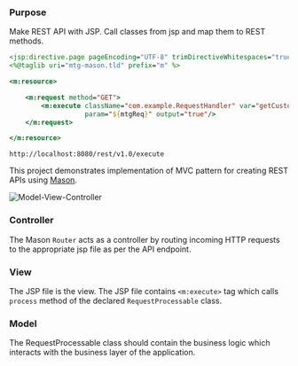 ### Purpose

Make REST API with JSP. Call classes from jsp and map them to REST methods. 

```jsp
<jsp:directive.page pageEncoding="UTF-8" trimDirectiveWhitespaces="true"/>
<%@taglib uri="mtg-mason.tld" prefix="m" %>

<m:resource>

    <m:request method="GET">
        <m:execute className="com.example.RequestHandler" var="getCustomer" 
                   param="${mtgReq}" output="true"/>
    </m:request>

</m:resource>
```

```
http://localhost:8080/rest/v1.0/execute
```

This project demonstrates implementation of MVC pattern for creating REST APIs using [Mason](https://github.com/metamug/mason).

![Model-View-Controller](https://metamug.com/img/mvc.png)

### Controller

The Mason `Router` acts as a controller by routing incoming HTTP requests to the appropriate jsp file as per the API endpoint.

### View

The JSP file is the view. The JSP file contains `<m:execute>` tag which calls `process` method of the declared `RequestProcessable` class.

### Model

The RequestProcessable class should contain the business logic which interacts with the business layer of the application.
